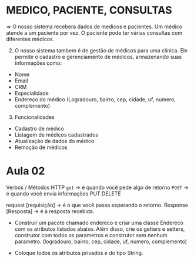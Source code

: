 # MEDICO, PACIENTE, CONSULTAS

=> O nosso sistema recebera dados de medicos e pacientes. Um médico atende a um paciente por vez. O paciente pode ter várias consultas com diferentes médicos.

2. O nosso sistema tambem é de gestão de médicos para uma clinica. Ele permite o cadastro e gerenciamento de médicos, armazenando suas informações como:
- Nome
- Email
- CRM
- Especialidade
- Endereço do médico (Logradouro, bairro, cep, cidade, uf, numero, complemento)


3. Funcionalidades 
- Cadastro de médico
- Listagem de médicos cadastrados
- Atualização de dados do médico
- Remoção de médicos

# Aula 02

Verbos / Métodos HTTP
`get` -> é quando você pede algo de retorno
`POST` -> é quando você envia informações
PUT
DELETE

request [requisição] -> é o que você passa esperando o retorno.
Response [Resposta] -> é a resposta recebida.


- Construir um pacote chamado endereco e criar uma classe Endereco com os atributos listados abaixo. Além disso, crie os getters e setters, construtor com todos os parametros e construtor sem nenhum parametro. (logradouro, bairro, cep, cidade, uf, numero, complemento)
* Coloque todos os atributos privados e do tipo String.
